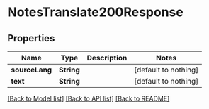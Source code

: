 # NotesTranslate200Response


## Properties
Name | Type | Description | Notes
------------ | ------------- | ------------- | -------------
**sourceLang** | **String** |  | [default to nothing]
**text** | **String** |  | [default to nothing]


[[Back to Model list]](../README.md#models) [[Back to API list]](../README.md#api-endpoints) [[Back to README]](../README.md)


